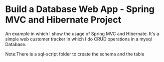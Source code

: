 # **Build a Database Web App - Spring MVC and Hibernate Project**

An example in which I show the usage of Spring MVC and Hibernate.
It's a simple web customer tracker in which I do CRUD operations in a mysql Database.

Note:There is a sql-script folder to create the schema and the table